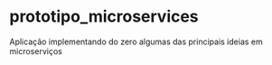 # prototipo_microservices
Aplicação implementando do zero algumas das principais ideias em microserviços
